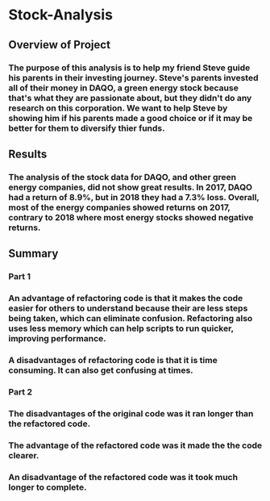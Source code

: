 # Stock-Analysis

## Overview of Project
### The purpose of this analysis is to help my friend Steve guide his parents in their investing journey. Steve's parents invested all of their money in DAQO, a green energy stock because that's what they are passionate about, but they didn't do any research on this corporation. We want to help Steve by showing him if his parents made a good choice or if it may be better for them to diversify thier funds. 

## Results
### The analysis of the stock data for DAQO, and other green energy companies, did not show great results. In 2017, DAQO had a return of 8.9%, but in 2018 they had a 7.3% loss. Overall, most of the energy companies showed returns on 2017, contrary to 2018 where most energy stocks showed negative returns. 

## Summary
### Part 1
### An advantage of refactoring code is that it makes the code easier for others to understand because their are less steps being taken, which can eliminate confusion. Refactoring also uses less memory which can help scripts to run quicker, improving performance. 
### A disadvantages of refactoring code is that it is time consuming. It can also get confusing at times. 

### Part 2
### The disadvantages of the original code was it ran longer than the refactored code. 
### The advantage of the refactored code was it made the the code clearer. 
### An disadvantage of the refactored code was it took much longer to complete. 
